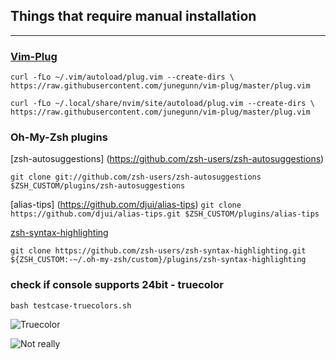 ## Things that require manual installation
----
### [Vim-Plug](https://github.com/junegunn/vim-plug)

`curl -fLo ~/.vim/autoload/plug.vim --create-dirs \
    https://raw.githubusercontent.com/junegunn/vim-plug/master/plug.vim`

`curl -fLo ~/.local/share/nvim/site/autoload/plug.vim --create-dirs \
    https://raw.githubusercontent.com/junegunn/vim-plug/master/plug.vim`

### Oh-My-Zsh plugins

[zsh-autosuggestions] (https://github.com/zsh-users/zsh-autosuggestions)

`git clone git://github.com/zsh-users/zsh-autosuggestions $ZSH_CUSTOM/plugins/zsh-autosuggestions`

[alias-tips] (https://github.com/djui/alias-tips)
`git clone https://github.com/djui/alias-tips.git $ZSH_CUSTOM/plugins/alias-tips`

[zsh-syntax-highlighting](https://github.com/zsh-users/zsh-syntax-highlighting)

`git clone https://github.com/zsh-users/zsh-syntax-highlighting.git ${ZSH_CUSTOM:-~/.oh-my-zsh/custom}/plugins/zsh-syntax-highlighting`

### check if console supports 24bit - truecolor
`bash testcase-truecolors.sh`

![](http://i.imgur.com/2OfD8qT.png, "Truecolor")

![](http://i.imgur.com/B7npkfM.png, "Not really")


